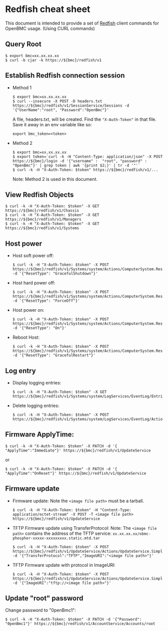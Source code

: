 # Redfish cheat sheet
This document is intended to provide a set of [Redfish][1] client commands for OpenBMC usage.
(Using CURL commands)

## Query Root
```
$ export bmc=xx.xx.xx.xx
$ curl -b cjar -k https://${bmc}/redfish/v1
```
## Establish Redfish connection session
- Method 1
   ```
   $ export bmc=xx.xx.xx.xx
   $ curl --insecure -X POST -D headers.txt https://${bmc}/redfish/v1/SessionService/Sessions -d    '{"UserName":"root", "Password":"0penBmc"}'
   ```
   A file, headers.txt, will be created. Find the `"X-Auth-Token"`
   in that file. Save it away in an env variable like so:

   ```
   export bmc_token=<token>
   ```
- Method 2
   ```
   $ export bmc=xx.xx.xx.xx
   $ export token=`curl -k -H "Content-Type: application/json" -X POST https://${bmc}/login -d '{"username" :  "root", "password" :  "0penBmc"}' | grep token | awk '{print $2;}' | tr -d '"'`
   $ curl -k -H "X-Auth-Token: $token" https://${bmc}/redfish/v1/...
   ```
   Note: Method 2 is used in this document.
## View Redfish Objects
```
$ curl -k -H "X-Auth-Token: $token" -X GET https://${bmc}/redfish/v1/Chassis
$ curl -k -H "X-Auth-Token: $token" -X GET https://${bmc}/redfish/v1/Managers
$ curl -k -H "X-Auth-Token: $token" -X GET https://${bmc}/redfish/v1/Systems
```
## Host power
- Host soft power off:
   ```
   $ curl -k -H "X-Auth-Token: $token" -X POST https://${bmc}/redfish/v1/Systems/system/Actions/ComputerSystem.Reset -d '{"ResetType": "GracefulShutdown"}'
   ```
- Host hard power off:
   ```
   $ curl -k -H "X-Auth-Token: $token" -X POST https://${bmc}/redfish/v1/Systems/system/Actions/ComputerSystem.Reset -d '{"ResetType": "ForceOff"}'
   ```
- Host power on:
   ```
   $ curl -k -H "X-Auth-Token: $token" -X POST https://${bmc}/redfish/v1/Systems/system/Actions/ComputerSystem.Reset -d '{"ResetType": "On"}'
   ```
- Reboot Host:
   ```
   $ curl -k -H "X-Auth-Token: $token" -X POST https://${bmc}/redfish/v1/Systems/system/Actions/ComputerSystem.Reset -d '{"ResetType": "GracefulRestart"}'
   ```
## Log entry
- Display logging entries:
   ```
   $ curl -k -H "X-Auth-Token: $token" -X GET https://${bmc}/redfish/v1/Systems/system/LogServices/EventLog/Entries
   ```
- Delete logging entries:
   ```
   $ curl -k -H "X-Auth-Token: $token" -X POST https://${bmc}/redfish/v1/Systems/system/LogServices/EventLog/Actions/LogService.Reset
   ```
## Firmware ApplyTime:
   ```
$ curl -k -H "X-Auth-Token: $token" -X PATCH -d '{ "ApplyTime":"Immediate"}' https://${bmc}/redfish/v1/UpdateService
   ```

or

```
$ curl -k -H "X-Auth-Token: $token" -X PATCH -d '{ "ApplyTime":"OnReset"}' https://${bmc}/redfish/v1/UpdateService
```
## Firmware update
- Firmware update:
  Note the `<image file path>` must be a tarball.

   ```
   $ curl -k -H "X-Auth-Token: $token" -H "Content-Type: application/octet-stream" -X POST -T <image file path> https://${bmc}/redfish/v1/UpdateService
   ```
- TFTP Firmware update using TransferProtocol:
  Note: The `<image file path>` contains the address of the TFTP service: `xx.xx.xx.xx/obmc-phosphor-xxxxx-xxxxxxxxx.static.mtd.tar`

   ```
   $ curl -k -H "X-Auth-Token: $token" -X POST https://${bmc}/redfish/v1/UpdateService/Actions/UpdateService.SimpleUpdate -d '{"TransferProtocol":"TFTP","ImageURI":"<image file path>"}'
   ```
- TFTP Firmware update with protocol in ImageURI:
   ```
   $ curl -k -H "X-Auth-Token: $token" -X POST https://${bmc}/redfish/v1/UpdateService/Actions/UpdateService.SimpleUpdate -d '{"ImageURI":"tftp://<image file path>"}'
   ```
## Update "root" password
Change password to "0penBmc1":
```
$ curl -k -H "X-Auth-Token: $token" -X PATCH -d '{"Password": "0penBmc1"}' https://${bmc}/redfish/v1/AccountService/Accounts/root
```

[1]: https://www.dmtf.org/standards/redfish
